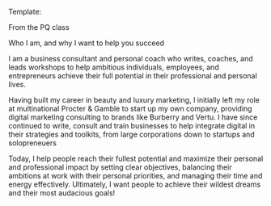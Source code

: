 Template:

From the PQ class

Who I am, and why I want to help you succeed

I am a business consultant and personal coach who writes, coaches, and leads workshops to help ambitious individuals, employees, and entrepreneurs achieve their full potential in their professional and personal lives.

Having built my career in beauty and luxury marketing, I initially left my role at multinational Procter & Gamble to start up my own company, providing digital marketing consulting to brands like Burberry and Vertu. I have since continued to write, consult and train businesses to help integrate digital in their strategies and toolkits, from large corporations down to startups and solopreneuers

Today, I help people reach their fullest potential and maximize their personal and professional impact by setting clear objectives, balancing their ambitions at work with their personal priorities, and managing their time and energy effectively. Ultimately, I want people to achieve their wildest dreams and their most audacious goals!